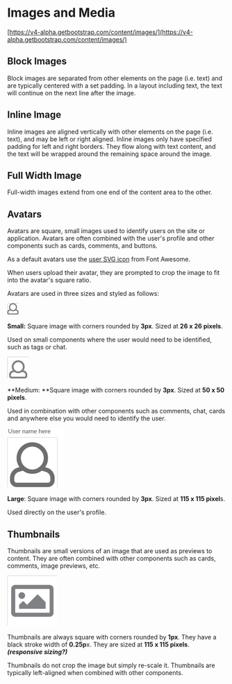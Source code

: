 # Images and Media

[https://v4-alpha.getbootstrap.com/content/images/](https://v4-alpha.getbootstrap.com/content/images/)

## Block Images

Block images are separated from other elements on the page \(i.e. text\) and are typically centered with a set padding. In a layout including text, the text will continue on the next line after the image.

## Inline Image

Inline images are aligned vertically with other elements on the page \(i.e. text\), and may be left or right aligned. Inline images only have specified padding for left and right borders. They flow along with text content, and the text will be wrapped around the remaining space around the image.

## Full Width Image

Full-width images extend from one end of the content area to the other.

## Avatars

Avatars are square, small images used to identify users on the site or application. Avatars are often combined with the user's profile and other components such as cards, comments, and buttons.

As a default avatars use the [user SVG icon](https://fontawesome.com/icons/user?style=solid) from Font Awesome.

When users upload their avatar, they are prompted to crop the image to fit into the avatar's square ratio.

Avatars are used in three sizes and styled as follows:

![](.gitbook/assets/avatar_small.png)

**Small:** Square image with corners rounded by **3px**. Sized at **26 x 26 pixels**.

Used on small components where the user would need to be identified, such as tags or chat.

![](.gitbook/assets/avatar_medium.png)

**Medium: **Square image with corners rounded by **3px**. Sized at **50 x 50 pixels**.

Used in combination with other components such as comments, chat, cards and anywhere else you would need to identify the user.

![](.gitbook/assets/avatar_large.png)

**Large**: Square image with corners rounded by **3px**. Sized at **115 x 115 pixel**s.

Used directly on the user's profile.

## Thumbnails

Thumbnails are small versions of an image that are used as previews to content. They are often combined with other components such as cards, comments, image previews, etc.

![](.gitbook/assets/thumbnail.png)

Thumbnails are always square with corners rounded by **1px**. They have a black stroke width of **0.25p**x. They are sized at **115 x 115 pixels**. _**\(responsive sizing?\)**_

Thumbnails do not crop the image but simply re-scale it. Thumbnails are typically left-aligned when combined with other components.

